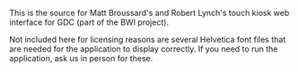 This is the source for Matt Broussard's and Robert Lynch's touch kiosk web interface for GDC (part of the BWI project).

Not included here for licensing reasons are several Helvetica font files that are needed for the application to display correctly. If you need to run the application, ask us in person for these.
